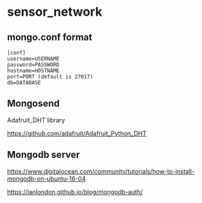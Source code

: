# sensor_network



## mongo.conf format
```
[conf]
username=USERNAME
password=PASSWORD
hostname=HOSTNAME
port=PORT (default is 27017)
db=DATABASE
```

## Mongosend
Adafruit_DHT library

https://github.com/adafruit/Adafruit_Python_DHT


## Mongodb server
https://www.digitalocean.com/community/tutorials/how-to-install-mongodb-on-ubuntu-16-04

https://ianlondon.github.io/blog/mongodb-auth/